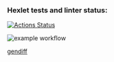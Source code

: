 ### Hexlet tests and linter status:
[![Actions Status](https://github.com/fyodor91/python-project-50/workflows/hexlet-check/badge.svg)](https://github.com/fyodor91/python-project-50/actions)

![example workflow](https://github.com/fyodor91/python-project-50/actions/workflows/my_workflow.yml/badge.svg)


[gendiff](https://asciinema.org/a/596685)
